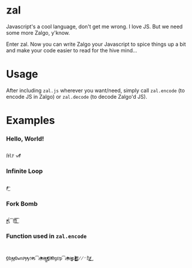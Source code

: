 # zal
Javascript's a cool language, don't get me wrong. I love JS. But we need some more Zalgo, y'know.

Enter zal. Now you can write Zalgo your Javascript to spice things up a bit and make your code easier to read for the hive mind...

# Usage
After including `zal.js` wherever you want/need, simply call `zal.encode` (to encode JS in Zalgo) or `zal.decode` (to decode Zalgo'd JS).

# Examples
### Hello, World!
```

̎Hͤll̛ͦ wͦͬlͩ͒̎

```
### Infinite Loop
```

fͦͬ̐̐̐͜͡

```
### Fork Bomb
```

f̳ͯͤͮͣ͢l̍͡f̐͜͡f̍̐͜͜͡f͜͡

```
### Function used in `zal.encode`
```


ͯ͢Obj̣ͤͨͭgͤͭOwnPͬͦpͤͬͭyNͣͫͤs͡zͣḷͨͦͫͫͣnͩṣͫͣ͜p̳̣ͣͯͯͬͤ͢͡plͣͨͤ͡RͤgEͯp͡zͣḷͨͦͫͫͣnͩs̪̺̣ͣͬͤpl̷̸̸̵̷̪͙̟̣̪̺ͣͨͤ̉̂̾͜͜͡͡͡g̸̸̛̍̾1̛̍̍͜g̛̘̍ͣͯ͜͜͜


```
